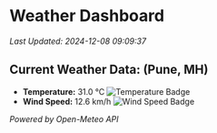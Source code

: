 
# Weather Dashboard

_Last Updated: 2024-12-08 09:09:37_

## Current Weather Data: (Pune, MH)
- **Temperature:** 31.0 °C ![Temperature Badge](https://img.shields.io/badge/Temperature-High%20Temp-orange)
- **Wind Speed:** 12.6 km/h ![Wind Speed Badge](https://img.shields.io/badge/Wind%20Speed-Low%20Wind-blue)

*Powered by Open-Meteo API*
